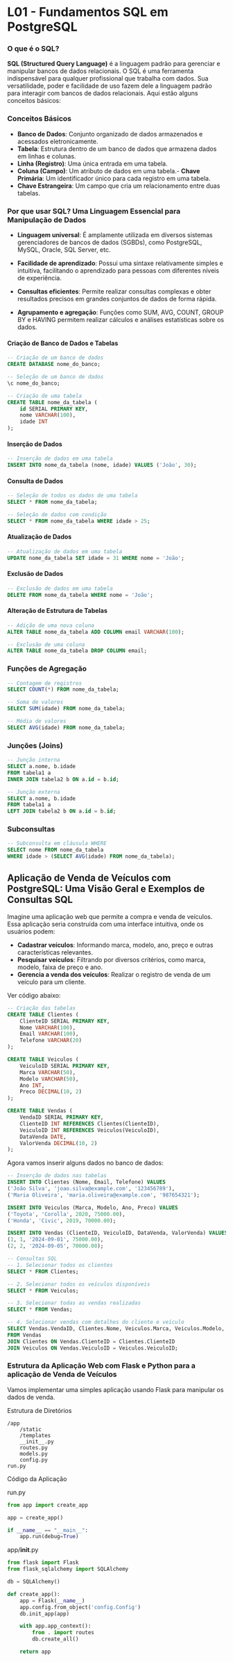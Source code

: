 # L01 - Fundamentos SQL em PostgreSQL

### O que é o SQL?

**SQL (Structured Query Language)** é a linguagem padrão para gerenciar e manipular bancos de dados relacionais. O SQL é uma ferramenta indispensável para qualquer profissional que trabalha com dados. Sua versatilidade, poder e facilidade de uso fazem dele a linguagem padrão para interagir com bancos de dados relacionais. Aqui estão alguns conceitos básicos:

### Conceitos Básicos

- **Banco de Dados**: Conjunto organizado de dados armazenados e acessados eletronicamente.
- **Tabela**: Estrutura dentro de um banco de dados que armazena dados em linhas e colunas.
- **Linha (Registro)**: Uma única entrada em uma tabela.
- **Coluna (Campo)**: Um atributo de dados em uma tabela.- **Chave Primária**: Um identificador único para cada registro em uma tabela.
- **Chave Estrangeira**: Um campo que cria um relacionamento entre duas tabelas.


### Por que usar SQL? Uma Linguagem Essencial para Manipulação de Dados

- **Linguagem universal**: É amplamente utilizada em diversos sistemas gerenciadores de bancos de dados (SGBDs), como PostgreSQL, MySQL, Oracle, SQL Server, etc.

- **Facilidade de aprendizado**: Possui uma sintaxe relativamente simples e intuitiva, facilitando o aprendizado para pessoas com diferentes níveis de experiência.

- **Consultas eficientes**: Permite realizar consultas complexas e obter resultados precisos em grandes conjuntos de dados de forma rápida.
- **Agrupamento e agregação**: Funções como SUM, AVG, COUNT, GROUP BY e HAVING permitem realizar cálculos e análises estatísticas sobre os dados.

#### Criação de Banco de Dados e Tabelas

```sql
-- Criação de um banco de dados
CREATE DATABASE nome_do_banco;

-- Seleção de um banco de dados
\c nome_do_banco;

-- Criação de uma tabela
CREATE TABLE nome_da_tabela (
    id SERIAL PRIMARY KEY,
    nome VARCHAR(100),
    idade INT
);
```

#### Inserção de Dados

```sql
-- Inserção de dados em uma tabela
INSERT INTO nome_da_tabela (nome, idade) VALUES ('João', 30);
```

#### Consulta de Dados

```sql
-- Seleção de todos os dados de uma tabela
SELECT * FROM nome_da_tabela;

-- Seleção de dados com condição
SELECT * FROM nome_da_tabela WHERE idade > 25;
```

#### Atualização de Dados

```sql
-- Atualização de dados em uma tabela
UPDATE nome_da_tabela SET idade = 31 WHERE nome = 'João';
```

#### Exclusão de Dados

```sql
-- Exclusão de dados em uma tabela
DELETE FROM nome_da_tabela WHERE nome = 'João';
```

#### Alteração de Estrutura de Tabelas

```sql
-- Adição de uma nova coluna
ALTER TABLE nome_da_tabela ADD COLUMN email VARCHAR(100);

-- Exclusão de uma coluna
ALTER TABLE nome_da_tabela DROP COLUMN email;
```

### Funções de Agregação

```sql
-- Contagem de registros
SELECT COUNT(*) FROM nome_da_tabela;

-- Soma de valores
SELECT SUM(idade) FROM nome_da_tabela;

-- Média de valores
SELECT AVG(idade) FROM nome_da_tabela;
```

### Junções (Joins)

```sql
-- Junção interna
SELECT a.nome, b.idade
FROM tabela1 a
INNER JOIN tabela2 b ON a.id = b.id;

-- Junção externa
SELECT a.nome, b.idade
FROM tabela1 a
LEFT JOIN tabela2 b ON a.id = b.id;
```

### Subconsultas

```sql
-- Subconsulta em cláusula WHERE
SELECT nome FROM nome_da_tabela
WHERE idade > (SELECT AVG(idade) FROM nome_da_tabela);
```

## Aplicação de Venda de Veículos com PostgreSQL: Uma Visão Geral e Exemplos de Consultas SQL

Imagine uma aplicação web que permite a compra e venda de veículos. Essa aplicação seria construída com uma interface intuitiva, onde os usuários podem:

- **Cadastrar veículos**: Informando marca, modelo, ano, preço e outras características relevantes.
- **Pesquisar veículos**: Filtrando por diversos critérios, como marca, modelo, faixa de preço e ano.
- **Gerencia a venda dos veículos**: Realizar o registro de venda de um veículo para um cliente.

Ver código abaixo:

```sql
-- Criação das tabelas
CREATE TABLE Clientes (
    ClienteID SERIAL PRIMARY KEY,
    Nome VARCHAR(100),
    Email VARCHAR(100),
    Telefone VARCHAR(20)
);

CREATE TABLE Veiculos (
    VeiculoID SERIAL PRIMARY KEY,
    Marca VARCHAR(50),
    Modelo VARCHAR(50),
    Ano INT,
    Preco DECIMAL(10, 2)
);

CREATE TABLE Vendas (
    VendaID SERIAL PRIMARY KEY,
    ClienteID INT REFERENCES Clientes(ClienteID),
    VeiculoID INT REFERENCES Veiculos(VeiculoID),
    DataVenda DATE,
    ValorVenda DECIMAL(10, 2)
);
```

Agora vamos inserir alguns dados no banco de dados:
```sql
-- Inserção de dados nas tabelas
INSERT INTO Clientes (Nome, Email, Telefone) VALUES
('João Silva', 'joao.silva@example.com', '123456789'),
('Maria Oliveira', 'maria.oliveira@example.com', '987654321');

INSERT INTO Veiculos (Marca, Modelo, Ano, Preco) VALUES
('Toyota', 'Corolla', 2020, 75000.00),
('Honda', 'Civic', 2019, 70000.00);

INSERT INTO Vendas (ClienteID, VeiculoID, DataVenda, ValorVenda) VALUES
(1, 1, '2024-09-01', 75000.00),
(2, 2, '2024-09-05', 70000.00);

-- Consultas SQL
-- 1. Selecionar todos os clientes
SELECT * FROM Clientes;

-- 2. Selecionar todos os veículos disponíveis
SELECT * FROM Veiculos;

-- 3. Selecionar todas as vendas realizadas
SELECT * FROM Vendas;

-- 4. Selecionar vendas com detalhes do cliente e veículo
SELECT Vendas.VendaID, Clientes.Nome, Veiculos.Marca, Veiculos.Modelo, Vendas.DataVenda, Vendas.ValorVenda
FROM Vendas
JOIN Clientes ON Vendas.ClienteID = Clientes.ClienteID
JOIN Veiculos ON Vendas.VeiculoID = Veiculos.VeiculoID;
```

### Estrutura da Aplicação Web com Flask e Python para a aplicação de Venda de Veículos

Vamos implementar uma simples aplicação usando Flask para manipular os dados de venda.

Estrutura de Diretórios
```
/app
    /static
    /templates
    __init__.py
    routes.py
    models.py
    config.py
run.py
```

Código da Aplicação

run.py
```python
from app import create_app

app = create_app()

if __name__ == "__main__":
    app.run(debug=True)    
```

app/__init__.py
```python
from flask import Flask
from flask_sqlalchemy import SQLAlchemy

db = SQLAlchemy()

def create_app():
    app = Flask(__name__)
    app.config.from_object('config.Config')
    db.init_app(app)

    with app.app_context():
        from . import routes
        db.create_all()

    return app   
```